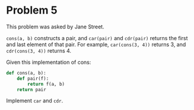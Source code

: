 # Problem 5

This problem was asked by Jane Street.

```cons(a, b)``` constructs a pair, and ```car(pair)``` and ```cdr(pair)``` returns the first and last element of that pair. For example, ```car(cons(3, 4))``` returns 3, and ```cdr(cons(3, 4))``` returns 4.

Given this implementation of cons:

``` python 
def cons(a, b):
    def pair(f):
        return f(a, b)
    return pair
``` 
Implement ```car``` and ```cdr```.




